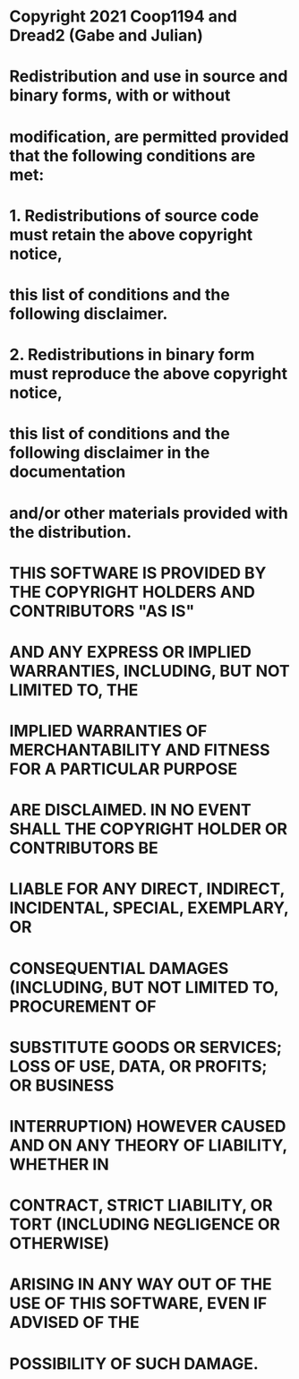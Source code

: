 # Copyright 2021 Coop1194 and Dread2 (Gabe and Julian)
# 
# Redistribution and use in source and binary forms, with or without
# modification, are permitted provided that the following conditions are met:
# 
# 1. Redistributions of source code must retain the above copyright notice,
#    this list of conditions and the following disclaimer.
# 
# 2. Redistributions in binary form must reproduce the above copyright notice,
#    this list of conditions and the following disclaimer in the documentation
#    and/or other materials provided with the distribution.
# 
# THIS SOFTWARE IS PROVIDED BY THE COPYRIGHT HOLDERS AND CONTRIBUTORS "AS IS"
# AND ANY EXPRESS OR IMPLIED WARRANTIES, INCLUDING, BUT NOT LIMITED TO, THE
# IMPLIED WARRANTIES OF MERCHANTABILITY AND FITNESS FOR A PARTICULAR PURPOSE
# ARE DISCLAIMED. IN NO EVENT SHALL THE COPYRIGHT HOLDER OR CONTRIBUTORS BE 
# LIABLE FOR ANY DIRECT, INDIRECT, INCIDENTAL, SPECIAL, EXEMPLARY, OR 
# CONSEQUENTIAL DAMAGES (INCLUDING, BUT NOT LIMITED TO, PROCUREMENT OF
# SUBSTITUTE GOODS OR SERVICES; LOSS OF USE, DATA, OR PROFITS; OR BUSINESS
# INTERRUPTION) HOWEVER CAUSED AND ON ANY THEORY OF LIABILITY, WHETHER IN
# CONTRACT, STRICT LIABILITY, OR TORT (INCLUDING NEGLIGENCE OR OTHERWISE)
# ARISING IN ANY WAY OUT OF THE USE OF THIS SOFTWARE, EVEN IF ADVISED OF THE
# POSSIBILITY OF SUCH DAMAGE.
